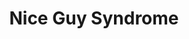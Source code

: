 --- 
title: "Nice Guy Syndrome"
publishdate: "2019-7-9T16:48:46+02:00"
src: "https://365manga.net/manga/nice-guy-syndrome"
image: "https://data.365manga.net/images/thumbnails/15782-nice-guy-syndrome.jpg"
description: "Han Sae Bik, a beautiful singing voice, wishes to be a famous singer in Southern Korea. She moved to Seoul along with her family in order to fulfill her dream. However, she failed in all 48 singing auditions not because of her talent but her unconventional style. Her family, especially her grandfather, is strongly opposed her dream, banning her from becoming a singer because of the thought that it's not…"
---